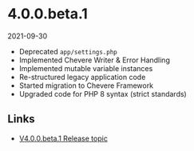 # 4.0.0.beta.1

2021-09-30

- Deprecated `app/settings.php`
- Implemented Chevere Writer & Error Handling
- Implemented mutable variable instances
- Re-structured legacy application code
- Started migration to Chevere Framework
- Upgraded code for PHP 8 syntax (strict standards)

## Links

- [V4.0.0.beta.1 Release topic](https://chevereto.com/community/threads/chevereto-v4-0-0-beta-1.13855/)
